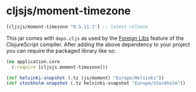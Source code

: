 # cljsjs/moment-timezone

[](dependency)
```clojure
[cljsjs/moment-timezone "0.5.11-1"] ;; latest release
```
[](/dependency)

This jar comes with `deps.cljs` as used by the [Foreign Libs][flibs] feature
of the ClojureScript compiler. After adding the above dependency to your project
you can require the packaged library like so:

```clojure
(ns application.core
  (:require [cljsjs.moment-timezone]))

(def helsinki-snapshot (.tz (js/moment) "Europe/Helsinki"))
(def stockholm-snapshot (.tz helsinki-snapshot "Europe/Stockholm"))
```

[flibs]: https://clojurescript.org/reference/packaging-foreign-deps
